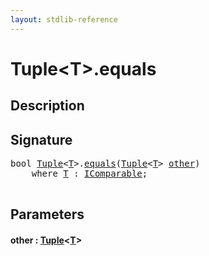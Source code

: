 ```yaml
---
layout: stdlib-reference
---
```


# Tuple\<T\>\.equals

## Description





## Signature 

<pre>
<span class="code_keyword">bool</span> <a href="../types/tuple-0/index.html" class="code_type">Tuple</a>&lt;<a href="../types/tuple-0/index.html#typeparam-T" class="code_type">T</a>&gt;.<a href="equals.html">equals</a>(<a href="../types/tuple-0/index.html" class="code_type">Tuple</a>&lt;<a href="../types/tuple-0/index.html#typeparam-T" class="code_type">T</a>&gt; <a href="equals.html#decl-other" class="code_param">other</a>)
    <span class='code_keyword'>where</span> <a href="../types/tuple-0/index.html#typeparam-T" class="code_type">T</a> : <a href="../interfaces/icomparable-01/index.html" class="code_type">IComparable</a>;

</pre>

## Parameters

####  <a id="decl-other"></a>other  : [Tuple](../types/tuple-0/index.html)\<[T](../types/tuple-0/index.html#typeparam-T)\>

